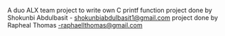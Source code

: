 A duo ALX team project to write own C printf function
project done by Shokunbi Abdulbasit - shokunbiabdulbasit1@gmail.com
project done by Rapheal Thomas -raphaellthomas@gmail.com
